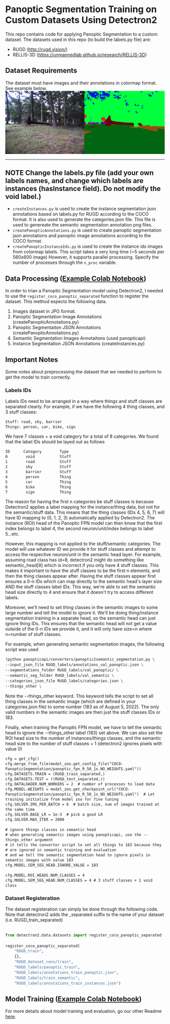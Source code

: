 # Panoptic Segmentation Training on Custom Datasets Using Detectron2

This repo contains code for applying Panoptic Segmentation to a custom dataset. The datasets used in this repo (to build the labels.py file) are:
* RUGD (http://rugd.vision/)
* RELLIS-3D (https://unmannedlab.github.io/research/RELLIS-3D)

## Dataset Requirements
The dataset must have images and their annotations in colormap format. See example below.
![RUGD image & its colormap](images/dataset_example.png)

---
**NOTE**
Change the labels.py file (add your own labels names, and change which labels are instances (hasInstance field). Do not modify the void label.)
---

  - `createInstances.py` is used to create the instance segmentation json annotations based on labels.py for RUGD according to the COCO format. It is also used to generate the categories.json file. This file is used to genereate the semantic segmentaiton annotation png files.
  - `createPanopticAnnotations.py` is used to create panoptic segmentation json annotations and panoptic image annotations according to the COCO format.
  - `createPanopticInstanceIds.py` is used to create the instance ids images from colormap labels. This script takes a very long time (~5 seconds per 560x600 image) However, it supports parallel processing. Specify the number of processes through the `n_proc` variable. 



## Data Processing ([Example Colab Notebook](https://colab.research.google.com/drive/1TZ6lfKbDVObNq3uiBm-0mf_z1wlj8ryf?usp=sharing))

In order to trian a Panoptic Segmentation model using Detectron2, I needed to use the `register_coco_panoptic_separated` function to register the dataset. This method expects the following data.

1. Images dataset in JPG format.
2. Panoptic Segmentation Image Annotations (createPanopticAnnotations.py)
3. Panoptic Segmentaiton JSON Annotations (createPanopticAnnotations.py)
4. Semantic Segmentation Images Annotaitons (used panopticapi)
5. Instance Segmentation JSON Annotations (createInstances.py)

## Important Notes
Some notes about preprocessing the dataset that we needed to perform to get the model to train correctly.

### Labels IDs
Labels IDs need to be arranged in a way where things and stuff classes are separated clearly.
For example, if we have the following 4 thing classes, and 3 stuff classes:
```
Stuff: road, sky, barrier
Things: person, car, bike, sign
```
We have 7 classes + a void category for a total of 8 categories.
We found that the label IDs should be layed out as follows

```
ID      Category        Type
0        void           Stuff
1        road           Stuff
2        sky            Stuff
3        barrier        Stuff
4        person         Thing
5        car            Thing
6        bike           Thing
7        sign           Thing
```

The reason for having the first n categories be stuff classes is because Detectron2 applies a label mapping for the instance/thing data, but not for the semantic/stuff data. This means that the thing classes (IDs 4, 5, 6, 7) will have ID mapping to (0, 1, 2, 3) automatically applied by Detectron2. The instance (ROI) head of the Panoptic FPN model can then know that the first index belongs to label 4, the second neuron/unit/index belongs to label 5...etc.

However, this mapping is not applied to the stuff/semantic categories. The model will use whatever ID we provide it for stuff classes and attempt to access the respective neuron/unit in the semantic head layer. For example, assuming road class has id=8, detectron2 might do something like semantic_head[8] which is incorrect if you only have 4 stuff classes. This makes it important to have the stuff classes to be the first n elements, and then the thing classes appear after. Having the stuff classes appear first ensures a 0-n IDs which can map directly to the semantic head's layer size AND the stuff classes label IDs. This way, we're able to set the semantic head size directly to 4 and ensure that it doesn't try to access different labels. 

Moreover, we'll need to set thing classes in the semantic images to some large number and tell the model to ignore it. We'll be doing thing/instance segmentation training in a separate head, so the semantic head can just ignore thing IDs. This ensures that the semantic head will not get a value outside of the 0-n IDs we provide it, and it will only have size=n where n=number of stuff classes.

For example, when generating semantic segmentation images, the following script was used
```bash
!python panopticapi/converters/panoptic2semantic_segmentation.py \
--input_json_file RUGD_labels/annotations_val_panoptic.json \
--segmentations_folder RUGD_labels/val_panoptic/ \
--semantic_seg_folder RUGD_labels/val_semantic \
--categories_json_file RUGD_labels/categories.json \
--things_other \
```
Note the --things_other keyword. This keyword tells the script to set all thing classes in the semantic image (which are defined in your categories.json file) to some number (183 as of August 5, 2022). The only valid numbers in the semantic images are then just the stuff classes IDs or 183.

Finally, when training the Panoptic FPN model, we have to tell the semantic head to ignore the --things_other label (183) set above. We can also set the ROI head size to the number of instances/things classes, and the semantic head size to the number of stuff classes + 1 (detectron2 ignores pixels with value 0)

```
cfg = get_cfg()
cfg.merge_from_file(model_zoo.get_config_file("COCO-PanopticSegmentation/panoptic_fpn_R_50_1x_NO_WEIGHTS.yaml"))
cfg.DATASETS.TRAIN = (RUGD_train_separated,) 
cfg.DATASETS.TEST = ((RUGD_test_separated,))
cfg.DATALOADER.NUM_WORKERS = 2  # number of processes to load data
cfg.MODEL.WEIGHTS = model_zoo.get_checkpoint_url("COCO-PanopticSegmentation/panoptic_fpn_R_50_1x_NO_WEIGHTS.yaml")  # Let training initialize from model zoo for fine tuning
cfg.SOLVER.IMS_PER_BATCH = 6  # batch size, num of images trained at the same time
cfg.SOLVER.BASE_LR = 1e-3  # pick a good LR
cfg.SOLVER.MAX_ITER = 2000

# ignore things classes in semantic head
# when generating semantic images using panopticapi, use the --things_other argument
# it tells the converter script to set all things to 183 because they 
# are ignored in semantic training and evaluation
# and we tell the semantic segmentation head to ignore pixels in semantic images with value 183
cfg.MODEL.SEM_SEG_HEAD.IGNORE_VALUE = 183 

cfg.MODEL.ROI_HEADS.NUM_CLASSES = 4
cfg.MODEL.SEM_SEG_HEAD.NUM_CLASSES = 4 # 3 stuff classes + 1 void class
```



### Dataset Registeration

The dataset registeration can simply be done through the following code. Note that detectron2 adds the _separated suffix to the name of your dataset (i.e. RUGD_train_separated)

```python

from detectron2.data.datasets import register_coco_panoptic_separated

register_coco_panoptic_separated(
    "RUGD_train", 
    {}, 
    "RUGD_dataset_conv/train", 
    "RUGD_labels/panoptic_train", 
    "RUGD_labels/annotations_train_panoptic.json", 
    "RUGD_labels/train_semantic", 
    "RUGD_labels/annotations_train_instances.json")

```

## Model Training ([Example Colab Notebook](https://colab.research.google.com/drive/16IrjUv5Gn2RinPO1jGe33s6N-EHMeEgb?usp=sharing))

For more details about model training and evaluation, go our other Readme [here](PanopticQuality/README.md).
